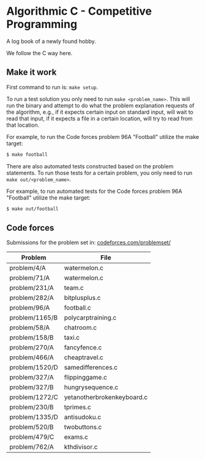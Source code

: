 # Algorithmic C - Competitive Programming

A log book of a newly found hobby.

We follow the C way here.

## Make it work

First command to run is: `make setup`.

To run a test solution you only need to run `make <problem_name>`. This will run the binary and attempt to do what the problem explanation requests of the algorithm, e.g., if it expects certain input on standard input, will wait to read that input, if it expects a file in a certain location, will try to read from that location.

For example, to run the Code forces problem 96A "Football" utilize the make target:
```bash
$ make football
```

There are also automated tests constructed based on the problem statements. To run those tests for a certain problem, you only need to run `make out/<problem_name>`.

For example, to run automated tests for the Code forces problem 96A "Football" utilize the make target:
```bash
$ make out/football
```

## Code forces

Submissions for the problem set in: [codeforces.com/problemset/](https://codeforces.com/problemset/)

Problem          | File
---------------- | ----
problem/4/A      | watermelon.c
problem/71/A     | watermelon.c
problem/231/A    | team.c
problem/282/A    | bitplusplus.c
problem/96/A     | football.c
problem/1165/B   | polycarptraining.c
problem/58/A     | chatroom.c
problem/158/B    | taxi.c
problem/270/A    | fancyfence.c
problem/466/A    | cheaptravel.c
problem/1520/D   | samedifferences.c
problem/327/A    | flippinggame.c
problem/327/B    | hungrysequence.c
problem/1272/C   | yetanotherbrokenkeyboard.c
problem/230/B    | tprimes.c
problem/1335/D   | antisudoku.c
problem/520/B    | twobuttons.c
problem/479/C    | exams.c
problem/762/A    | kthdivisor.c
